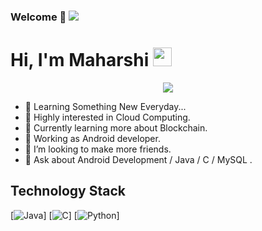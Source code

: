 ### Welcome 👋 ![](https://komarev.com/ghpvc/?username=stymrj&color=brightgreen&style=flat)

# Hi, I'm Maharshi <img src="https://raw.githubusercontent.com/Asmit2952/Asmit2952/master/src/wave.gif?token=ATQS65XWY4MME7NJYAZ4LCTBN34AU" width="30px">

<p align="center">
  <a href="https://github.com/maharshi1304/readme-typing-svg"><img src="https://readme-typing-svg.herokuapp.com/?lines=Hey!!!;I%20am%20%20Learning%20Cloud%20Computing%20And%20Blockchain;An%20Android%20App%20Developer;Self-taught;1.5%20years%20of%20coding%20experience;Always%20learning%20new%20things&font=Fira%20Code&center=true&width=440&height=45&color=f75c7e&vCenter=true&size=22"></a>
</p>


- 🌱 Learning Something New Everyday...
- 🔭 Highly interested in Cloud Computing. 
- 🌱 Currently learning more about Blockchain.
- 🔭 Working as Android developer.
- 👯 I’m looking to make more friends.
- 💬 Ask about Android Development / Java / C / MySQL .



## Technology Stack

[![Java](https://img.shields.io/badge/java-%23ED8B00.svg?style=for-the-badge&logo=java&logoColor=white)]
[![C](https://img.shields.io/badge/c-%2300599C.svg?style=for-the-badge&logo=c&logoColor=white)]
[![Python](https://img.shields.io/badge/-Python-3776AB?style=flat-square&logo=python&logoColor=ffffff)]
